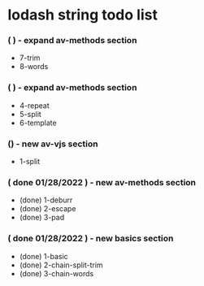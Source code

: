 # lodash string todo list

### (  ) - expand av-methods section
* 7-trim
* 8-words

### (  ) - expand av-methods section
* 4-repeat
* 5-split
* 6-template

### () - new av-vjs section
* 1-split

### ( done 01/28/2022 ) - new av-methods section
* (done) 1-deburr
* (done) 2-escape
* (done) 3-pad

### ( done 01/28/2022 ) - new basics section
* (done) 1-basic
* (done) 2-chain-split-trim
* (done) 3-chain-words

